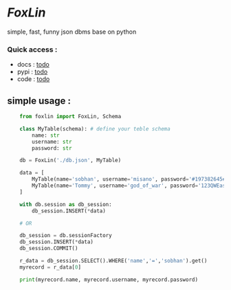 # **_FoxLin_**
simple, fast, funny json dbms base on python

### Quick access :
 - docs : [todo]()
 - pypi : [todo]()
 - code : [todo]()


## simple usage : 
```Python
    from foxlin import FoxLin, Schema

    class MyTable(schema): # define your teble schema
        name: str
        username: str
        password: str

    db = FoxLin('./db.json', MyTable)

    data = [
        MyTable(name='sobhan', username='misano', password='#197382645#'),
        MyTable(name='Tommy', username='god_of_war', password='123QWEasdZXC')
    ]

    with db.session as db_session:
        db_session.INSERT(*data)

    # OR 

    db_session = db.sessionFactory
    db_session.INSERT(*data)
    db_session.COMMIT()

    r_data = db_session.SELECT().WHERE('name','=','sobhan').get()
    myrecord = r_data[0]

    print(myrecord.name, myrecord.username, myrecord.password)
```



